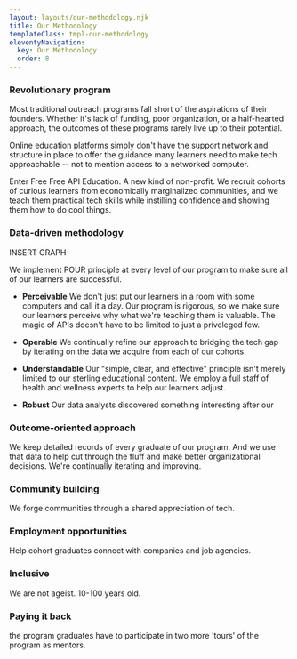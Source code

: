 ```yaml
---
layout: layouts/our-methodology.njk
title: Our Methodology
templateClass: tmpl-our-methodology
eleventyNavigation:
  key: Our Methodology
  order: 8
---
```


### Revolutionary program

Most traditional outreach programs fall short of the aspirations of their founders. Whether it's lack of funding, poor organization, or a half-hearted approach, the outcomes of these programs rarely live up to their potential.

Online education platforms simply don't have the support network and structure in place to offer the guidance many learners need to make tech approachable -- not to mention access to a networked computer.

Enter Free Free API Education. A new kind of non-profit. We recruit cohorts of curious learners from economically marginalized communities, and we teach them practical tech skills while instilling confidence and showing them how to do cool things.  

### Data-driven methodology

INSERT GRAPH

We implement POUR principle at every level of our program to make sure all of our learners are successful.

- **Perceivable**
 We don't just put our learners in a room with some computers and call it a day. Our program is rigorous, so we make sure our learners perceive why what we're teaching them is valuable. The magic of APIs doesn't have to be limited to just a priveleged few.

- **Operable**
  We continually refine our approach to bridging the tech gap by iterating on the data we acquire from each of our cohorts.

- **Understandable**
   Our "simple, clear, and effective" principle isn't merely limited to our sterling educational content. We employ a full staff of health and wellness experts to help our learners adjust.

- **Robust**
   Our data analysts discovered something interesting after our



### Outcome-oriented approach

  We keep detailed records of every graduate of our program. And we use that data to help cut through the fluff and make better organizational decisions. We're continually iterating and improving. 

### Community building

   We forge communities through a shared appreciation of tech. 

### Employment opportunities

   Help cohort graduates connect with companies and job agencies.

### Inclusive

   We are not ageist. 10-100 years old.

### Paying it back
 
   the program graduates have to participate in two more 'tours' of the program as mentors.  